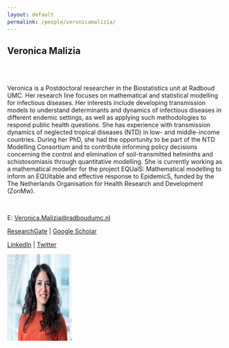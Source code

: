 ```yaml
---
layout: default
permalink: /people/veronicamalizia/
---
```


<h2>Veronica Malizia</h2>

<div class="row">
    <div class="col-8">
        <br>
        <br>
      <p>Veronica is a Postdoctoral researcher in the Biostatistics unit at Radboud UMC. Her research line focuses on mathematical and statistical modelling for infectious diseases. Her interests include developing transmission models to understand determinants and dynamics of infectious diseases in different endemic settings, as well as applying such methodologies to respond public health questions. 
        She has experience with transmission dynamics of neglected tropical diseases (NTD) in low- and middle-income countries. During her PhD, she had the opportunity to be part of the NTD Modelling Consortium and to contribute informing policy decisions concerning the control and elimination of soil-transmitted helminths and schistosomiasis through quantitative modelling. 
        She is currently working as a mathematical modeller for the project EQUalS: Mathematical modelling to inform an EQUitable and effective response to EpidemicS, funded by the The Netherlands Organisation for Health Research and Development (ZonMw).
        </p>
        <br>
        <p>E: <a href="mailto:#">Veronica.Malizia@radboudumc.nl</a></p>
        <p><a href="https://www.researchgate.net/profile/Veronica_Malizia">ResearchGate</a>  | 
          <a href="https://scholar.google.com/citations?user=grUb3xMAAAAJ&hl=it">Google Scholar</a></p>
        <p><a href="https://www.linkedin.com/in/veronica-malizia-561285160/">LinkedIn</a>  | 
          <a href="https://twitter.com/VeronicaMalizia">Twitter</a></p>     
    </div>
    <div class="col-4">
        <img class="card-img-top" src="/assets/pictures/Veronica.jpg" alt="" width="150" height="200"/>
    </div>
</div>

